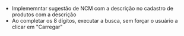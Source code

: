 - Implememntar sugestão de NCM com a descrição no cadastro de produtos com a descrição
- Ao completar os 8 dígitos, executar a busca, sem forçar o usuário a clicar em "Carregar"